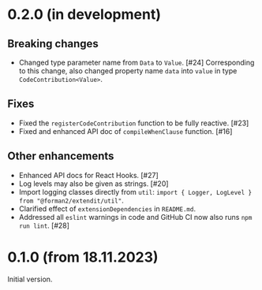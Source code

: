 # 0.2.0 (in development)

## Breaking changes

* Changed type parameter name from `Data` to `Value`. [#24]
  Corresponding to this change, also changed property name `data`
  into `value` in type `CodeContribution<Value>`.

## Fixes

* Fixed the `registerCodeContribution` function to be fully reactive. [#23]
* Fixed and enhanced API doc of `compileWhenClause` function. [#16]

## Other enhancements

* Enhanced API docs for React Hooks. [#27]
* Log levels may also be given as strings. [#20]
* Import logging classes directly from `util`:
  `import { Logger, LogLevel } from "@forman2/extendit/util"`.
* Clarified effect of `extensionDependencies` in `README.md`.
* Addressed all `eslint` warnings in code and GitHub CI now also
  runs `npm run lint`. [#28]


# 0.1.0 (from 18.11.2023)

Initial version.
